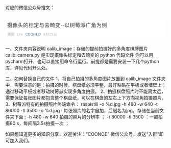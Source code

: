 对应的微信公众号推文：

​	![](camera_calib.png)

一、文件夹内容说明
	calib_image：存储的提前拍摄好的多角度棋牌图片
	calib_camera.py 是实现摄像头标定和去畸变的 python 代码文件
	你可以用pycharm打开，也可以直接用命令行运行。前提都是需要安装一下几个python库，详见代码开头处。

二、如何替换自己的文件
	1、将自己拍摄的多角度图片放置到 calib_image 文件夹中，需要注意的是：拍摄的时候，棋盘纸必须平整，最好粘贴在平板或者墙壁上；通过移动平板或者移动树莓派实现多角度拍摄。
	2、拍摄棋盘照片时不能离太远，需要保证每张图片都包含整个棋盘纸，可以在棋盘的左右上下方向视角拍摄照片。
	3、树莓派特有的拍摄照片终端命令：
raspistill -o %d.jpg -h 480 -w 640 -t 80000 -tl 3500
	-o %d.jpg : 每张照片的名字自加，后缀名为jpg，存储在当前文件夹下面 ;
	-h 480 -w 640 拍摄的照片的分辨率 ；
	-t 80000 -tl 3500 ：一直拍摄80 s，每间隔3.5s拍摄一次 ；

如果想知道更多的知识分享，欢迎关注：“COONOE” 微信公众号，发送“入群”即可加入我们。

